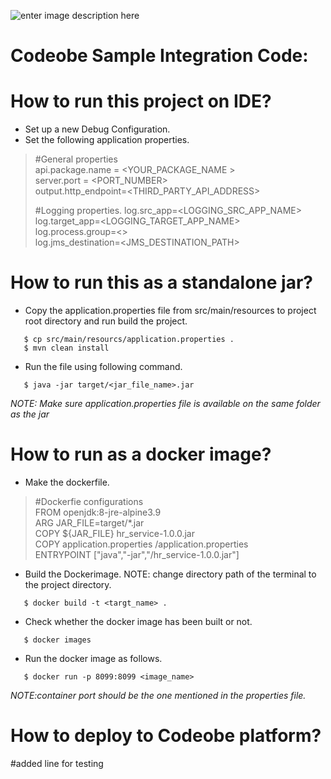 ![enter image description here](https://codeobe.cloud/_nuxt/img/logo.bd4fcba.png)
# **Codeobe Sample Integration Code:**

# How to run this project on IDE?
   - Set up a new Debug Configuration.
   - Set the following application properties.
> #General properties <br>
> api.package.name = <YOUR_PACKAGE_NAME > <br>
> server.port = <PORT_NUMBER> <br>
> output.http_endpoint=<THIRD_PARTY_API_ADDRESS> <br>
>
> #Logging properties.
> log.src_app=<LOGGING_SRC_APP_NAME> <br>
> log.target_app=<LOGGING_TARGET_APP_NAME> <br>
> log.process.group=<> <br>
> log.jms_destination=<JMS_DESTINATION_PATH> <br>

# How to run this as a standalone jar?
 - Copy the application.properties file from src/main/resources to project root directory and run build the project.
```
   $ cp src/main/resourcs/application.properties .
   $ mvn clean install
```
- Run the file using following command.

```aidl
   $ java -jar target/<jar_file_name>.jar
```
_NOTE: Make sure application.properties file is available on the same folder as the jar_

# How to run as a docker image?

- Make the dockerfile.
> #Dockerfie configurations <br>
> FROM openjdk:8-jre-alpine3.9 <br>
> ARG JAR_FILE=target/*.jar <br>
> COPY ${JAR_FILE} hr_service-1.0.0.jar <br>
> COPY application.properties /application.properties <br>
> ENTRYPOINT ["java","-jar","/hr_service-1.0.0.jar"] <br>

- Build the Dockerimage. NOTE: change directory path of the terminal to the project directory.
```aidl
   $ docker build -t <targt_name> .
```
 - Check whether the docker image has been built or not.
```aidl
   $ docker images
```

- Run the docker image as follows.
```aidl
   $ docker run -p 8099:8099 <image_name>
```

_NOTE:container port should be the one mentioned in the properties file._


# How to deploy to Codeobe platform?
#added line for testing


